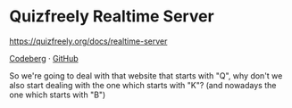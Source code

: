 # Quizfreely Realtime Server

https://quizfreely.org/docs/realtime-server

[Codeberg](https://codeberg.org/quizfreely/realtime-server) · [GitHub](https://github.com/quizfreely/realtime-server)

So we're going to deal with that website that starts with "Q", why don't we also start dealing with the one which starts with "K"? (and nowadays the one which starts with "B")


